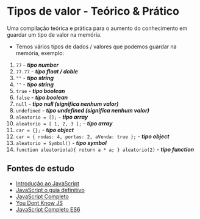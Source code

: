 # Tipos de valor - Teórico & Prático
Uma compilação teórica e prática para o aumento do conhecimento em guardar um tipo de valor na memória.

- Temos vários tipos de dados / valores que podemos guardar na memória, exemplo:

1. ``77``         - **_tipo number_**
2. ``77.77``      - **_tipo float / doble_**
3. ``""``         - **_tipo string_**
4. ``''``         - **_tipo string_**
5. ``true``       - **_tipo boolean_**
6. ``false``      - **_tipo boolean_**
7. ``null``       - **_tipo null (significa nenhum valor)_**
8. ``undefined``  - **_tipo undefined (significa nenhum valor)_**
9. ``aleatorio = [];``                                      - **_tipo array_**
10. ``aleatorio = [ 1, 2, 3 ];``                            - **_tipo array_**
11. ``car = {};``                                           - **_tipo object_**
12. ``car = { rodas: 4, portas: 2, aVenda: true };``        - **_tipo object_**
13. ``aleatorio = Symbol()``                                - **_tipo symbol_**
14. ``function aleatorio(a){ return a * a; } aleatorio(2)`` - **_tipo function_**

## Fontes de estudo
- [Introdução ao JavaScript](https://www.udemy.com/course/introducao-ao-javascript/)
- [JavaScript o guia definitivo](https://www.submarino.com.br/produto/112167569)
- [JavaScript Completo](https://www.especializati.com.br/curso-javascript-completo)
- [You Dont Know JS](https://github.com/cezaraugusto/You-Dont-Know-JS/blob/portuguese-translation/up%20%26%20going/ch1.md)
- [JavaScript Completo ES6](https://www.origamid.com/curso/javascript-completo-es6/)
